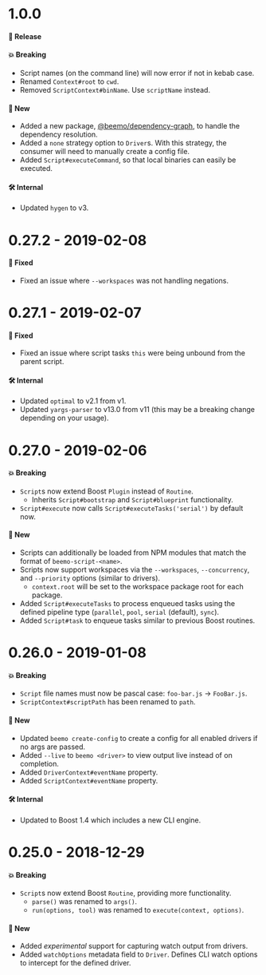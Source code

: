 # 1.0.0

#### 🎉 Release

#### 💥 Breaking

- Script names (on the command line) will now error if not in kebab case.
- Renamed `Context#root` to `cwd`.
- Removed `ScriptContext#binName`. Use `scriptName` instead.

#### 🚀 New

- Added a new package,
  [@beemo/dependency-graph](https://www.npmjs.com/package/@beemo/dependency-graph), to handle the
  dependency resolution.
- Added a `none` strategy option to `Driver`s. With this strategy, the consumer will need to
  manually create a config file.
- Added `Script#executeCommand`, so that local binaries can easily be executed.

#### 🛠 Internal

- Updated `hygen` to v3.

# 0.27.2 - 2019-02-08

#### 🐞 Fixed

- Fixed an issue where `--workspaces` was not handling negations.

# 0.27.1 - 2019-02-07

#### 🐞 Fixed

- Fixed an issue where script tasks `this` were being unbound from the parent script.

#### 🛠 Internal

- Updated `optimal` to v2.1 from v1.
- Updated `yargs-parser` to v13.0 from v11 (this may be a breaking change depending on your usage).

# 0.27.0 - 2019-02-06

#### 💥 Breaking

- `Script`s now extend Boost `Plugin` instead of `Routine`.
  - Inherits `Script#bootstrap` and `Script#blueprint` functionality.
- `Script#execute` now calls `Script#executeTasks('serial')` by default now.

#### 🚀 New

- Scripts can additionally be loaded from NPM modules that match the format of
  `beemo-script-<name>`.
- Scripts now support workspaces via the `--workspaces`, `--concurrency`, and `--priority` options
  (similar to drivers).
  - `context.root` will be set to the workspace package root for each package.
- Added `Script#executeTasks` to process enqueued tasks using the defined pipeline type (`parallel`,
  `pool`, `serial` (default), `sync`).
- Added `Script#task` to enqueue tasks similar to previous Boost routines.

# 0.26.0 - 2019-01-08

#### 💥 Breaking

- `Script` file names must now be pascal case: `foo-bar.js` -> `FooBar.js`.
- `ScriptContext#scriptPath` has been renamed to `path`.

#### 🚀 New

- Updated `beemo create-config` to create a config for all enabled drivers if no args are passed.
- Added `--live` to `beemo <driver>` to view output live instead of on completion.
- Added `DriverContext#eventName` property.
- Added `ScriptContext#eventName` property.

#### 🛠 Internal

- Updated to Boost 1.4 which includes a new CLI engine.

# 0.25.0 - 2018-12-29

#### 💥 Breaking

- `Script`s now extend Boost `Routine`, providing more functionality.
  - `parse()` was renamed to `args()`.
  - `run(options, tool)` was renamed to `execute(context, options)`.

#### 🚀 New

- Added _experimental_ support for capturing watch output from drivers.
- Added `watchOptions` metadata field to `Driver`. Defines CLI watch options to intercept for the
  defined driver.

